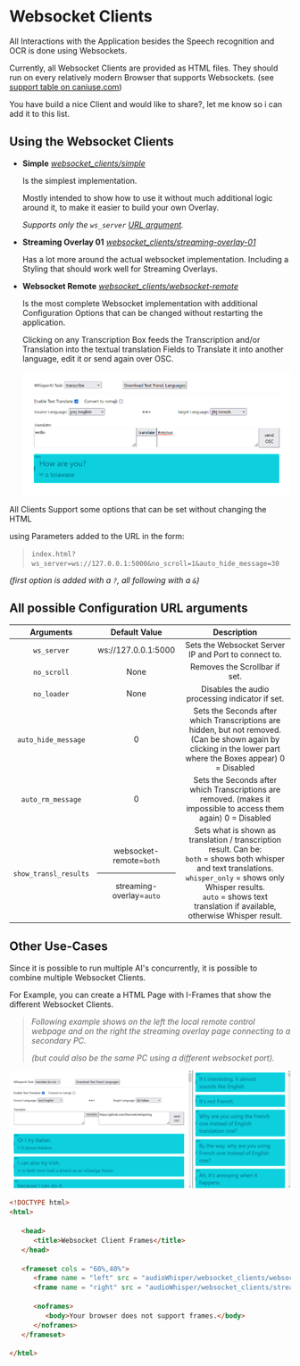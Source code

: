 # Websocket Clients
All Interactions with the Application besides the Speech recognition and OCR is done using Websockets.

Currently, all Websocket Clients are provided as HTML files. They should run on every relatively modern Browser that supports Websockets. (see [support table on caniuse.com](https://caniuse.com/websockets))

You have build a nice Client and would like to share?, let me know so i can add it to this list.

## Using the Websocket Clients

- **Simple** [_websocket_clients/simple_](../websocket_clients/simple/)

  Is the simplest implementation.
  
  Mostly intended to show how to use it without much additional logic around it, to make it easier to build your own Overlay.

  _Supports only the `ws_server` [URL argument](#all-possible-configuration-url-arguments)._

- **Streaming Overlay 01** [_websocket_clients/streaming-overlay-01_](../websocket_clients/streaming-overlay-01/)

  Has a lot more around the actual websocket implementation. Including a Styling that should work well for Streaming Overlays.

- **Websocket Remote** [_websocket_clients/websocket-remote_](../websocket_clients/websocket-remote/)

  Is the most complete Websocket implementation with additional Configuration Options that can be changed without restarting the application.

  Clicking on any Transcription Box feeds the Transcription and/or Translation into the textual translation Fields to Translate it into another language, edit it or send again over OSC.

  <img src=../images/remote_control.png width=600>


All Clients Support some options that can be set without changing the HTML

using Parameters added to the URL in the form:

> `index.html?ws_server=ws://127.0.0.1:5000&no_scroll=1&auto_hide_message=30`

_(first option is added with a `?`, all following with a `&`)_


## All possible Configuration URL arguments

|       Arguments       |                    Default Value                     |                                                                                                                      Description                                                                                                                      |
|:---------------------:|:----------------------------------------------------:|:-----------------------------------------------------------------------------------------------------------------------------------------------------------------------------------------------------------------------------------------------------:|
|      `ws_server`      |                 ws://127.0.0.1:5000                  |                                                                                                 Sets the Websocket Server IP and Port to connect to.                                                                                                  |
|      `no_scroll`      |                         None                         |                                                                                                             Removes the Scrollbar if set.                                                                                                             |
|      `no_loader`      |                         None                         |                                                                                                    Disables the audio processing indicator if set.                                                                                                    |
|  `auto_hide_message`  |                          0                           |                                            Sets the Seconds after which Transcriptions are hidden, but not removed. (Can be shown again by clicking in the lower part where the Boxes appear) 0 = Disabled                                            |
|   `auto_rm_message`   |                          0                           |                                                                   Sets the Seconds after which Transcriptions are removed. (makes it impossible to access them again) 0 = Disabled                                                                    |
| `show_transl_results` | websocket-remote=`both`<hr/>streaming-overlay=`auto` | Sets what is shown as translation / transcription result. Can be:<br/>`both` = shows both whisper and text translations.<br/>`whisper_only` = shows only Whisper results.<br/>`auto` = shows text translation if available, otherwise Whisper result. |


## Other Use-Cases
Since it is possible to run multiple AI's concurrently, it is possible to combine multiple Websocket Clients.

For Example, you can create a HTML Page with I-Frames that show the different Websocket Clients.

> _Following example shows on the left the local remote control webpage and on the right the streaming overlay page connecting to a secondary PC._
> 
> _(but could also be the same PC using a different websocket port)._

<img src=../images/parallel-live-translation.png width=700>

```html
<!DOCTYPE html>
<html>
   
   <head>
      <title>Websocket Client Frames</title>
   </head>
   
   <frameset cols = "60%,40%">
      <frame name = "left" src = "audioWhisper/websocket_clients/websocket-remote/index.html" />
      <frame name = "right" src = "audioWhisper/websocket_clients/streaming-overlay-01/index.html?ws_server=ws://192.168.2.136:5000" />
      
      <noframes>
         <body>Your browser does not support frames.</body>
      </noframes>
   </frameset>
   
</html>
```
